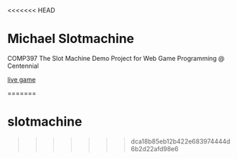 <<<<<<< HEAD
# Michael Slotmachine

COMP397 The Slot Machine Demo Project for Web Game Programming @ Centennial

[live game]

[Live game]: <http://michaelslotmachine.azurewebsites.net>


=======
# slotmachine
>>>>>>> dca18b85eb12b422e683974444d6b2d22afd98e6
